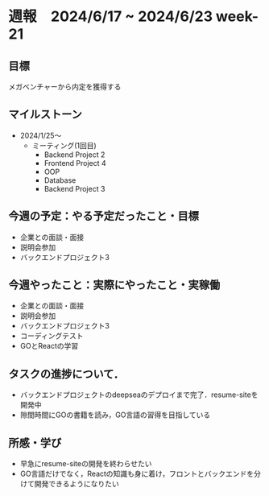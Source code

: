 # 週報　2024/6/17 ~ 2024/6/23 week-21

## 目標
メガベンチャーから内定を獲得する

## マイルストーン
- 2024/1/25〜
  - ミーティング(1回目)
    - Backend Project 2
    - Frontend Project 4
    - OOP
    - Database
    - Backend Project 3

## 今週の予定：やる予定だったこと・目標
- 企業との面談・面接
- 説明会参加
- バックエンドプロジェクト3

## 今週やったこと：実際にやったこと・実稼働
- 企業との面談・面接
- 説明会参加
- バックエンドプロジェクト3
- コーディングテスト
- GOとReactの学習

## タスクの進捗について．
- バックエンドプロジェクトのdeepseaのデプロイまで完了．resume-siteを開発中
- 隙間時間にGOの書籍を読み，GO言語の習得を目指している

## 所感・学び
- 早急にresume-siteの開発を終わらせたい
- GO言語だけでなく，Reactの知識も身に着け，フロントとバックエンドを分けて開発できるようになりたい
